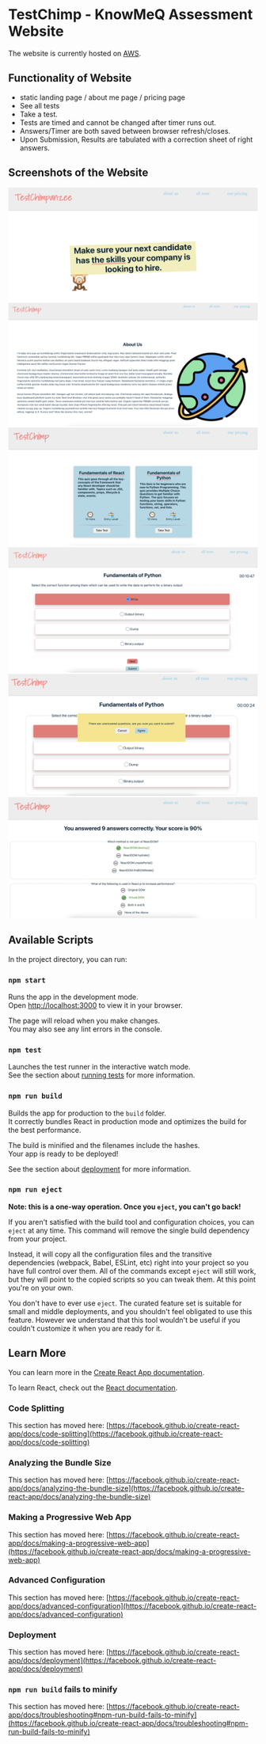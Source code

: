 # TestChimp - KnowMeQ Assessment Website

The website is currently hosted on [AWS](http://testchimp-reactapp.s3-website.us-east-2.amazonaws.com/).

## **Functionality of Website**

- static landing page / about me page / pricing page
- See all tests
- Take a test.
- Tests are timed and cannot be changed after timer runs out.
- Answers/Timer are both saved between browser refresh/closes.
- Upon Submission, Results are tabulated with a correction sheet of right answers.

## Screenshots of the Website

![Screenshot-LandingPage](https://github.com/andrewgjh/knowmeq_assessment/blob/main/src/assets/images/Screenshot-LandingPage.png)
![Screenshot-aboutus](https://github.com/andrewgjh/knowmeq_assessment/blob/main/src/assets/images/Screenshot-%20AboutUsPage.png)
![Screenshot-allQuizzes](https://github.com/andrewgjh/knowmeq_assessment/blob/main/src/assets/images/Screenshot-%20All%20Quizzes.png)
![Screenshot-QuizQuestion](https://github.com/andrewgjh/knowmeq_assessment/blob/main/src/assets/images/Screenshot-%20QuizQuestion.png)
![Screenshot-ConfirmToSubmit](https://github.com/andrewgjh/knowmeq_assessment/blob/main/src/assets/images/Screenshot-%20ConfirmToSubmit.png)
![Screenshot-ResultPage](https://github.com/andrewgjh/knowmeq_assessment/blob/main/src/assets/images/Screenshot-ResultsPage.png)

## Available Scripts

In the project directory, you can run:

### `npm start`

Runs the app in the development mode.\
Open [http://localhost:3000](http://localhost:3000) to view it in your browser.

The page will reload when you make changes.\
You may also see any lint errors in the console.

### `npm test`

Launches the test runner in the interactive watch mode.\
See the section about [running tests](https://facebook.github.io/create-react-app/docs/running-tests) for more information.

### `npm run build`

Builds the app for production to the `build` folder.\
It correctly bundles React in production mode and optimizes the build for the best performance.

The build is minified and the filenames include the hashes.\
Your app is ready to be deployed!

See the section about [deployment](https://facebook.github.io/create-react-app/docs/deployment) for more information.

### `npm run eject`

**Note: this is a one-way operation. Once you `eject`, you can't go back!**

If you aren't satisfied with the build tool and configuration choices, you can `eject` at any time. This command will remove the single build dependency from your project.

Instead, it will copy all the configuration files and the transitive dependencies (webpack, Babel, ESLint, etc) right into your project so you have full control over them. All of the commands except `eject` will still work, but they will point to the copied scripts so you can tweak them. At this point you're on your own.

You don't have to ever use `eject`. The curated feature set is suitable for small and middle deployments, and you shouldn't feel obligated to use this feature. However we understand that this tool wouldn't be useful if you couldn't customize it when you are ready for it.

## Learn More

You can learn more in the [Create React App documentation](https://facebook.github.io/create-react-app/docs/getting-started).

To learn React, check out the [React documentation](https://reactjs.org/).

### Code Splitting

This section has moved here: [https://facebook.github.io/create-react-app/docs/code-splitting](https://facebook.github.io/create-react-app/docs/code-splitting)

### Analyzing the Bundle Size

This section has moved here: [https://facebook.github.io/create-react-app/docs/analyzing-the-bundle-size](https://facebook.github.io/create-react-app/docs/analyzing-the-bundle-size)

### Making a Progressive Web App

This section has moved here: [https://facebook.github.io/create-react-app/docs/making-a-progressive-web-app](https://facebook.github.io/create-react-app/docs/making-a-progressive-web-app)

### Advanced Configuration

This section has moved here: [https://facebook.github.io/create-react-app/docs/advanced-configuration](https://facebook.github.io/create-react-app/docs/advanced-configuration)

### Deployment

This section has moved here: [https://facebook.github.io/create-react-app/docs/deployment](https://facebook.github.io/create-react-app/docs/deployment)

### `npm run build` fails to minify

This section has moved here: [https://facebook.github.io/create-react-app/docs/troubleshooting#npm-run-build-fails-to-minify](https://facebook.github.io/create-react-app/docs/troubleshooting#npm-run-build-fails-to-minify)
